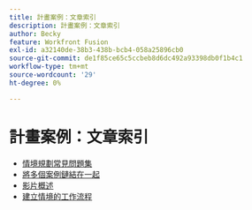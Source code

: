 ```yaml
---
title: 計畫案例：文章索引
description: 計畫案例：文章索引
author: Becky
feature: Workfront Fusion
exl-id: a32140de-38b3-438b-bcb4-058a25896cb0
source-git-commit: de1f85ce65c5ccbeb8d6dc492a93398db0f1b4c1
workflow-type: tm+mt
source-wordcount: '29'
ht-degree: 0%

---
```


# 計畫案例：文章索引

* [情境規劃常見問題集](/help/workfront-fusion/create-scenarios/plan-a-scenario/faq.md)
* [將多個案例鏈結在一起](/help/workfront-fusion/create-scenarios/plan-a-scenario/chain-scenarios.md)
* [影片概述](/help/workfront-fusion/create-scenarios/plan-a-scenario/fusion-basics-videos.md)
* [建立情境的工作流程](/help/workfront-fusion/create-scenarios/plan-a-scenario/create-a-scenario-workflow.md)

